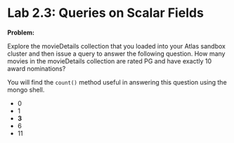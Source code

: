 # Lab 2.3: Queries on Scalar Fields

**Problem:**

Explore the movieDetails collection that you loaded into your Atlas sandbox cluster and then issue a query to answer the following question. How many movies in the movieDetails collection are rated PG and have exactly 10 award nominations?

You will find the ```count()``` method useful in answering this question using the mongo shell.

- 0
- 1
- **3**
- 6
- 11
